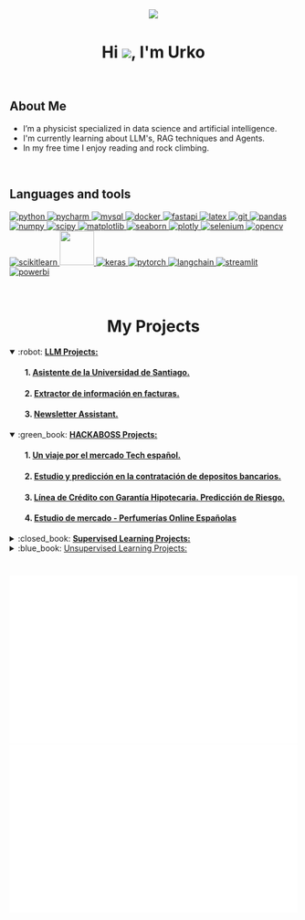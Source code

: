 <div align="center">
  <img height="150" src="https://encrypted-tbn0.gstatic.com/images?q=tbn:ANd9GcRikHxvlWklKLXsnJFgRCvKJW1dvLMNJTAw77lyBrIB-x8jbLebKGkREQ54hW8I_lbcDbI&usqp=CAU"  />
</div>

###

<h1 align="center" >Hi <img src="https://media.giphy.com/media/hvRJCLFzcasrR4ia7z/giphy.gif" width="5%"></a>, I'm Urko</h1>
<br>

<h2 align="left" >About Me</h2>

- <span>I’m a physicist specialized in data science and artificial intelligence.</span>
- <span>I'm currently learning about LLM's, RAG techniques and Agents.</span>
- <span>In my free time I enjoy reading and rock climbing.</span>
<br>

<h2 align="left" >Languages and tools</h2>

<p align="left"> 
<a href="https://www.python.org" > <img src="https://cdn.jsdelivr.net/gh/devicons/devicon@latest/icons/python/python-original-wordmark.svg" alt="python" width="60" height="60"/> </a>
<a href="https://www.jetbrains.com/es-es/pycharm/" > <img src="https://devicon-website.vercel.app/api/pycharm/original-wordmark.svg" alt="pycharm" width="60" height="60"/> </a>
<a href="https://www.mysql.com" > <img src="https://cdn.jsdelivr.net/gh/devicons/devicon@latest/icons/mysql/mysql-original-wordmark.svg" alt="mysql" width="60" height="60"/> </a>
<a href="https://www.docker.com/" > <img src="https://cdn.jsdelivr.net/gh/devicons/devicon@latest/icons/docker/docker-original-wordmark.svg" alt="docker" width="60" height="60"/> </a>
<a href="https://fastapi.tiangolo.com/" > <img src="https://cdn.jsdelivr.net/gh/devicons/devicon@latest/icons/fastapi/fastapi-original-wordmark.svg" alt="fastapi" width="60" height="60"/> </a>  
<a href="https://www.latex-project.org" > <img src="https://devicon-website.vercel.app/api/latex/original.svg?color=%232EAB6B" alt="latex" width="60" height="60"/> </a>
<a href="https://git-scm.com/" > <img src="https://cdn.jsdelivr.net/gh/devicons/devicon@latest/icons/git/git-original-wordmark.svg" alt="git" width="60" height="60"/> </a>
<a href="https://pandas.pydata.org/" > <img src="https://cdn.jsdelivr.net/gh/devicons/devicon@latest/icons/pandas/pandas-original-wordmark.svg" alt="pandas" width="60" height="60"/> </a>
<a href="https://numpy.org/" > <img src="https://cdn.jsdelivr.net/gh/devicons/devicon@latest/icons/numpy/numpy-original-wordmark.svg" alt="numpy" width="60" height="60"/> </a>
<a href="https://scipy.org/" > <img src="https://avatars.githubusercontent.com/u/288277?s=48&v=4" alt="scipy" width="60" height="60"/> </a>
<a href="https://matplotlib.org/" > <img src="https://cdn.jsdelivr.net/gh/devicons/devicon@latest/icons/matplotlib/matplotlib-original-wordmark.svg"" alt="matplotlib" width="60" height="60"/> </a>
<a href="https://seaborn.pydata.org/" > <img src="https://seaborn.pydata.org/_images/logo-tall-lightbg.svg" alt="seaborn" width="60" height="60"/> </a>
<a href="https://plotly.com/" > <img src="https://cdn.jsdelivr.net/gh/devicons/devicon@latest/icons/plotly/plotly-original-wordmark.svg" alt="plotly" width="60" height="60"/> </a>
<a href="https://www.selenium.dev/" > <img src="https://devicon-website.vercel.app/api/selenium/original.svg" alt="selenium" width="60" height="60"/> </a>
<a href="https://opencv.org/" > <img src="https://cdn.jsdelivr.net/gh/devicons/devicon@latest/icons/opencv/opencv-original-wordmark.svg" alt="opencv" width="60" height="60"/> </a>
<a href="https://scikit-learn.org/" > <img src="https://cdn.jsdelivr.net/gh/devicons/devicon@latest/icons/scikitlearn/scikitlearn-original.svg" alt="scikitlearn" width="60" height="60"/> </a>
<a href="https://www.tensorflow.org/" > <img src="https://cdn.jsdelivr.net/gh/devicons/devicon@latest/icons/tensorflow/tensorflow-original-wordmark.svg" width="60" height="60"/> </a>
<a href="https://keras.io/" > <img src="https://cdn.jsdelivr.net/gh/devicons/devicon@latest/icons/keras/keras-original-wordmark.svg" alt="keras" width="60" height="60"/> </a>
<a href="https://pytorch.org/" > <img src="https://devicon-website.vercel.app/api/pytorch/plain-wordmark.svg" alt="pytorch" width="60" height="60"/> </a>
<a href="https://www.langchain.com/" > <img src="https://avatars.githubusercontent.com/u/126733545?s=48&v=4" alt="langchain" width="60" height="60"/> </a>
<a href="https://streamlit.io/" > <img src="https://cdn.jsdelivr.net/gh/devicons/devicon@latest/icons/streamlit/streamlit-original-wordmark.svg" alt="streamlit" width="60" height="60"/> </a>
<a href="https://www.microsoft.com/es-es/power-platform/products/power-bi/" > <img src="https://github.com/microsoft/PowerBI-Icons/blob/main/SVG/Power-BI.svg" alt="powerbi" width="60" height="60"/> </a>
</p>
<br>

<h1 align="center">My Projects</h1>

<details open>
  <summary> :robot: <ins><strong>LLM Projects:</strong></ins> </summary>
  <h4>&nbsp;&nbsp;&nbsp;&nbsp;&nbsp;&nbsp;&nbsp; 1. <a href="https://github.com/UrkoRegueiro/usc_assistant/blob/master/README.md">Asistente de la Universidad de Santiago.</a></h4>
  <h4>&nbsp;&nbsp;&nbsp;&nbsp;&nbsp;&nbsp;&nbsp; 2. <a href="https://github.com/UrkoRegueiro/bill-info-extractor/blob/master/README.md">Extractor de información en facturas.</a></h4>
  <h4>&nbsp;&nbsp;&nbsp;&nbsp;&nbsp;&nbsp;&nbsp; 3. <a href="https://urkoregueiro.github.io/web-assistant/">Newsletter Assistant.</a></h4>
</details>

<details open>
  <summary> :green_book: <ins><strong>HACKABOSS Projects:</strong></ins> </summary>
  <h4>&nbsp;&nbsp;&nbsp;&nbsp;&nbsp;&nbsp;&nbsp; 1. <a href="https://github.com/UrkoRegueiro/IT_Job_Spain_Project/blob/main/README.md">Un viaje por el mercado Tech español.</a></h4>
  <h4>&nbsp;&nbsp;&nbsp;&nbsp;&nbsp;&nbsp;&nbsp; 2. <a href="https://github.com/UrkoRegueiro/Prediccion-contratacion-depositos/blob/master/README.md">Estudio y predicción en la contratación de depositos bancarios.</a></h4>
  <h4>&nbsp;&nbsp;&nbsp;&nbsp;&nbsp;&nbsp;&nbsp; 3. <a href="https://github.com/UrkoRegueiro/HELOC_Project/blob/main/README.md">Línea de Crédito con Garantía Hipotecaria. Predicción de Riesgo.</a></h4>
  <h4>&nbsp;&nbsp;&nbsp;&nbsp;&nbsp;&nbsp;&nbsp; 4. <a href="https://github.com/UrkoRegueiro/ETL-Analisis_Perfumerias_Online/blob/main/README.md">Estudio de mercado - Perfumerías Online Españolas</a></h4>
</details>

<details close>
  <summary> :closed_book: <ins><strong>Supervised Learning Projects:</strong></ins> </summary>
  <h4>&nbsp;&nbsp;&nbsp;&nbsp;&nbsp;&nbsp;&nbsp; 1. <a href="https://github.com/UrkoRegueiro/Cardiovascular_Disease_Prediction/blob/main/README.md">Cardiovascular disease prediction using classification algorithms</a></h4>
  <h4>&nbsp;&nbsp;&nbsp;&nbsp;&nbsp;&nbsp;&nbsp; 2. <a href="https://github.com/UrkoRegueiro/Offensive_Language_Detection/blob/main/offensive_language_detection.ipynb">Offensive Language detection using NLP</a></h4>
  <h4>&nbsp;&nbsp;&nbsp;&nbsp;&nbsp;&nbsp;&nbsp; 3. <a href="https://github.com/UrkoRegueiro/Dog_Breed_Recognition/blob/main/README.md">Dog Breed Recognition using CNN</a></h4>
  <h4>&nbsp;&nbsp;&nbsp;&nbsp;&nbsp;&nbsp;&nbsp; 4. <a href="https://github.com/UrkoRegueiro/Car_Price_Prediction/blob/main/car_price_prediction.ipynb">Car price prediction using Regression algorithms</a></h4>
  <h4>&nbsp;&nbsp;&nbsp;&nbsp;&nbsp;&nbsp;&nbsp; 5. <a href="https://github.com/UrkoRegueiro/Diabetes_Prediction/blob/main/Diabetes_Study.ipynb">Diabetes prediction using classification algorithms</a></h4>
</details>

<details close>
  <summary> :blue_book: <ins><strong">Unsupervised Learning Projects:</strong></ins> </summary>
  <h4>&nbsp;&nbsp;&nbsp;&nbsp;&nbsp;&nbsp;&nbsp; 1. <a href="https://github.com/UrkoRegueiro/Client_Segmentation/blob/main/customer_segmentation.ipynb">Credit Card Client Segmentation Project</a></h4>
  <h4>&nbsp;&nbsp;&nbsp;&nbsp;&nbsp;&nbsp;&nbsp; 2. <a href="https://github.com/UrkoRegueiro/Wine_Clustering/blob/main/Wine_clustering.ipynb">Wine Clustering Analysis</a></h4>
</details>

<h1 align="center"></h1>

<div align="center">
  
  ![](https://raw.githubusercontent.com/UrkoRegueiro/github-stats-transparent/output/generated/overview.svg)
  ![](https://raw.githubusercontent.com/UrkoRegueiro/github-stats-transparent/output/generated/languages.svg)
  
</div>
